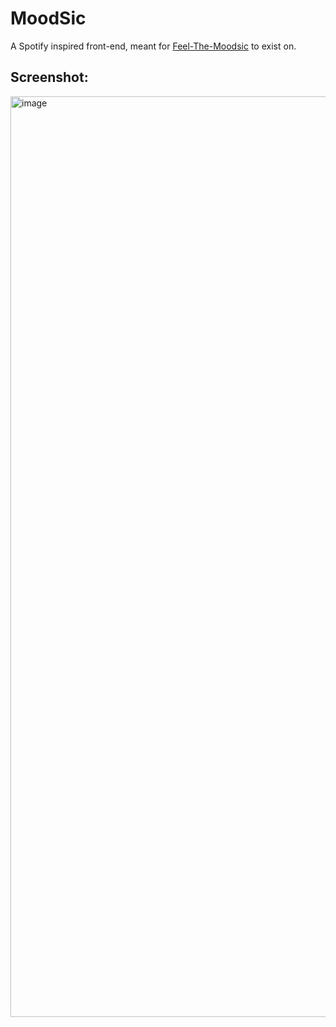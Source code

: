# MoodSic

A Spotify inspired front-end, meant for [Feel-The-Moodsic](https://github.com/Keobkeig/Feel-The-Moodsic) to exist on.

## Screenshot:

<img width="1473" alt="image" src="https://github.com/user-attachments/assets/6d708566-7f11-4bfb-b0df-2bba32b2f11f" />
